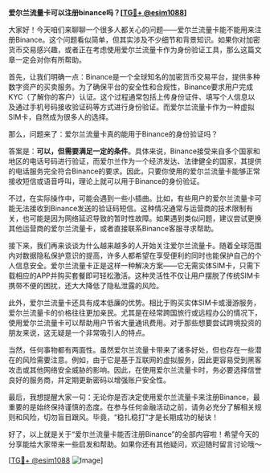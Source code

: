 **爱尔兰流量卡可以注册binance吗？[[TG💪+ @esim1088](https://t.me/s/esim1088)]**

大家好！今天咱们来聊聊一个很多人都关心的问题——爱尔兰流量卡能不能用来注册Binance。这个问题看似简单，但其实涉及不少细节和背景知识。如果你对加密货币交易感兴趣，或者正在考虑使用爱尔兰流量卡作为身份验证工具，那么这篇文章一定会对你有所帮助。

首先，让我们明确一点：Binance是一个全球知名的加密货币交易平台，提供多种数字资产的买卖服务。为了确保平台的安全性和合规性，Binance要求用户完成KYC（了解你的客户）认证。这个过程通常包括上传身份证件、填写个人信息以及通过手机号码接收验证码等方式进行身份验证。而爱尔兰流量卡作为一种虚拟SIM卡，自然成为很多人的选择。

那么，问题来了：爱尔兰流量卡真的能用于Binance的身份验证吗？

答案是：**可以，但需要满足一定的条件**。具体来说，Binance接受来自多个国家和地区的电话号码进行验证，而爱尔兰作为一个经济发达、法律健全的国家，其提供的电话服务完全符合Binance的要求。因此，只要你使用的爱尔兰流量卡能够正常接收短信或语音呼叫，理论上就可以用于Binance的身份验证。

不过，在实际操作中，可能会遇到一些小插曲。比如，有些用户的爱尔兰流量卡可能无法接收到Binance发送的验证码短信。这种情况通常与运营商的技术限制有关，也可能是因为网络延迟导致的暂时性故障。如果遇到类似问题，建议尝试更换其他运营商的爱尔兰流量卡，或者直接联系Binance客服寻求帮助。

接下来，我们再来谈谈为什么越来越多的人开始关注爱尔兰流量卡。随着全球范围内对数据隐私保护意识的提高，许多人都希望在享受便利的同时也能保护自己的个人信息安全。爱尔兰流量卡正是这样一种解决方案——它无需实体SIM卡，只需下载相应的APP并购买套餐即可轻松激活。这种灵活性不仅让用户摆脱了传统SIM卡携带不便的困扰，还大大降低了隐私泄露的风险。

此外，爱尔兰流量卡还具有成本低廉的优势。相比于购买实体SIM卡或漫游服务，爱尔兰流量卡的价格往往更加亲民。尤其是在经常跨国旅行或远程办公的情况下，使用爱尔兰流量卡可以帮助用户节省大量通讯费用。对于那些想要尝试跨境投资的朋友来说，这无疑是一个非常吸引人的特点。

当然，任何事物都有两面性。虽然爱尔兰流量卡带来了诸多好处，但也存在一些潜在的风险需要注意。例如，由于它是基于互联网的虚拟服务，因此更容易受到黑客攻击或其他网络安全威胁的影响。因此，在使用爱尔兰流量卡时，务必要选择信誉良好的服务商，并定期更新密码以增强账户安全性。

最后，我想提醒大家一句：无论你是否决定使用爱尔兰流量卡来注册Binance，最重要的是始终保持谨慎的态度。在参与任何金融活动之前，请务必充分了解相关规则和风险，切勿盲目跟风。毕竟，“稳扎稳打”才是长期成功的秘诀！

好了，以上就是关于“爱尔兰流量卡能否注册Binance”的全部内容啦！希望今天的分享能给大家带来一些启发和帮助。如果你还有其他疑问，欢迎随时留言讨论哦～ 

[[TG💪+ @esim1088](https://t.me/s/esim1088) ![Image](https://i.postimg.cc/4NQfJmqS/Snipaste-2025-05-13-00-14-12.png)]